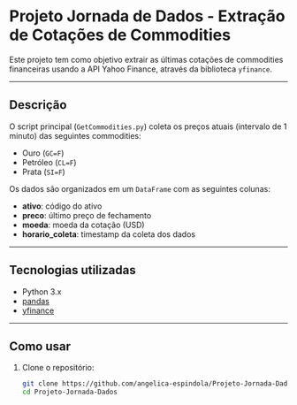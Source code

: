 # Projeto Jornada de Dados - Extração de Cotações de Commodities

Este projeto tem como objetivo extrair as últimas cotações de commodities financeiras usando a API Yahoo Finance, através da biblioteca `yfinance`.

---

## Descrição

O script principal (`GetCommodities.py`) coleta os preços atuais (intervalo de 1 minuto) das seguintes commodities:

- Ouro (`GC=F`)
- Petróleo (`CL=F`)
- Prata (`SI=F`)

Os dados são organizados em um `DataFrame` com as seguintes colunas:

- **ativo**: código do ativo
- **preco**: último preço de fechamento
- **moeda**: moeda da cotação (USD)
- **horario_coleta**: timestamp da coleta dos dados

---

## Tecnologias utilizadas

- Python 3.x
- [pandas](https://pandas.pydata.org/)
- [yfinance](https://pypi.org/project/yfinance/)

---

## Como usar

1. Clone o repositório:
   ```bash
   git clone https://github.com/angelica-espindola/Projeto-Jornada-Dados.git
   cd Projeto-Jornada-Dados

